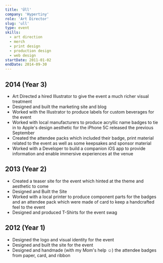 ```yaml
---
title: 'Úll'
company: 'Hypertiny'
role: 'Art Director'
slug: 'ull'
type: event
skills:
  - art direction
  - merch
  - print design
  - production design
  - web design
startDate: 2011-01-02
endDate: 2014-09-30
---
```


## 2014 (Year 3)

- Art Directed a hired Illustrator to give the event a much richer visual treatment
- Designed and built the marketing site and blog
- Worked with the Illustrator to produce labels for custom beverages for the event
- Worked with local manufacturers to produce acryllic name badges to tie in to Apple's design aesthetic for the iPhone 5C released the previous September
- Created the attendee packs which included their badge, print material related to the event as well as some keepsakes and sponsor material
- Worked with a Developer to build a companion iOS app to provide information and enable immersive experiences at the venue

## 2013 (Year 2)

- Created a teaser site for the event which hinted at the theme and aesthetic to come
- Designed and Built the Site
- Worked with a local printer to produce component parts for the badges and an attendee pack which were made of card to keep a handcrafted feel to the event
- Designed and produced T-Shirts for the event swag

## 2012 (Year 1)

- Designed the logo and visual identity for the event
- Designed and built the site for the event
- Designed and handmade (with my Mom's help ☺️) the attendee badges from paper, card, and ribbon

<!-- One of my first real design jobs, or real jobs of any kind, was designing the branding and marketing website for a burgeoning conference in Ireland called Úll. It was an Apple-inspired conference. I was introduced to Paul by a dear friend and after some brief chatting about what the ethos of the event I was tasked with coming up with an icon design and then the initial marketing site to have folks start to register for the conference.

Over three years I was given more and more creative freedom to design interesting things and by the end of my tenure there I was involved in everything from the Design of the site to the hiring of an illustrator to work on a new visual identity for the year to working with manufacturing companies to produce lanyards and everything in between.

I loved this job. I loved making things that felt like they were just for a specific person, that they were having a tailored experience. I was also given a lot of trust and freedom from Dermot, Paul and Sasha to make what I believed was going to be something delightful and fitting for the event each year. It was a great job for some wonderful people and I'm glad I got to take part in it. I still occasionally hear tech podcasters refer to the conference with fondness and it's nice to know I contributed something to that. -->

